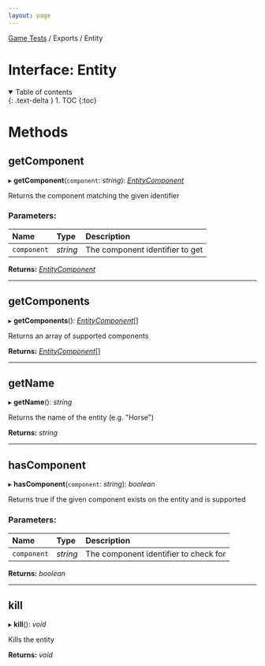 ```yaml
---
layout: page
---
```


[Game Tests](/scripting/game-tests) / Exports / Entity

# Interface: Entity

<details id="toc" open markdown="block">
  <summary>
    Table of contents
  </summary>
  {: .text-delta }
1. TOC
{:toc}
</details>

# Methods

## getComponent

▸ **getComponent**(`component`: *string*): [*EntityComponent*](entitycomponent)

Returns the component matching the given identifier

### Parameters:

Name | Type | Description |
:------ | :------ | :------ |
`component` | *string* |  The component identifier to get    |

**Returns:** [*EntityComponent*](entitycomponent)



___

## getComponents

▸ **getComponents**(): [*EntityComponent*](entitycomponent)[]

Returns an array of supported components

**Returns:** [*EntityComponent*](entitycomponent)[]



___

## getName

▸ **getName**(): *string*

Returns the name of the entity (e.g. "Horse")

**Returns:** *string*



___

## hasComponent

▸ **hasComponent**(`component`: *string*): *boolean*

Returns true if the given component exists on the entity and is supported

### Parameters:

Name | Type | Description |
:------ | :------ | :------ |
`component` | *string* |  The component identifier to check for    |

**Returns:** *boolean*



___

## kill

▸ **kill**(): *void*

Kills the entity

**Returns:** *void*


